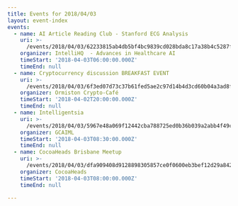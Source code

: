 ```yaml
---
title: Events for 2018/04/03
layout: event-index
events:
  - name: AI Article Reading Club - Stanford ECG Analysis
    uri: >-
      /events/2018/04/03/62233815ab4db5bf4bc9839cd028bda8c17a38b4c5287f9367510dbca0bd009e
    organizer: IntelliHQ  - Advances in Healthcare AI
    timeStart: '2018-04-03T06:00:00.000Z'
    timeEnd: null
  - name: Cryptocurrency discussion BREAKFAST EVENT
    uri: >-
      /events/2018/04/03/6f3ed07d73c37b61fed5ae2c97d14b4d3cd60b04a3ad8f4e0e7ac8a1e6aef2b4
    organizer: Ormiston Crypto-Café
    timeStart: '2018-04-02T20:00:00.000Z'
    timeEnd: null
  - name: Intelligentsia
    uri: >-
      /events/2018/04/03/5967e48a069f12442cba788725ed0b36b039a2abb4f49c4b311d751219fc0e5d
    organizer: GCAIML
    timeStart: '2018-04-03T08:30:00.000Z'
    timeEnd: null
  - name: CocoaHeads Brisbane Meetup
    uri: >-
      /events/2018/04/03/dfa909408d9128898305857ce0f0600eb3bef12d29a8420cd03a6620f6717458
    organizer: CocoaHeads
    timeStart: '2018-04-03T08:00:00.000Z'
    timeEnd: null

---
```

